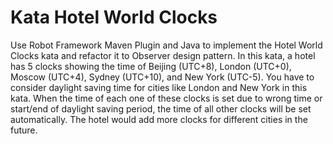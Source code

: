 Kata Hotel World Clocks
=======================

Use Robot Framework Maven Plugin and Java to implement the Hotel World Clocks kata and refactor it to Observer design pattern. In this kata, a hotel has 5 clocks showing the time of Beijing (UTC+8), London (UTC+0), Moscow (UTC+4), Sydney (UTC+10), and New York (UTC-5). You have to consider daylight saving time for cities like London and New York in this kata. When the time of each one of these clocks is set due to wrong time or start/end of daylight saving period, the time of all other clocks will be set automatically. The hotel would add more clocks for different cities in the future.
